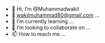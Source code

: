 - 👋 Hi, I’m @Muhammadwakil
- 👀 wakilmuhammad80@gmail.com ...
- 🌱 I’m currently learning ...
- 💞️ I’m looking to collaborate on ...
- 📫 How to reach me ...

<!---
Muhammadwakil/Muhammadwakil is a ✨ special ✨ repository because its `README.md` (this file) appears on your GitHub profile.
You can click the Preview link to take a look at your changes.
--->
